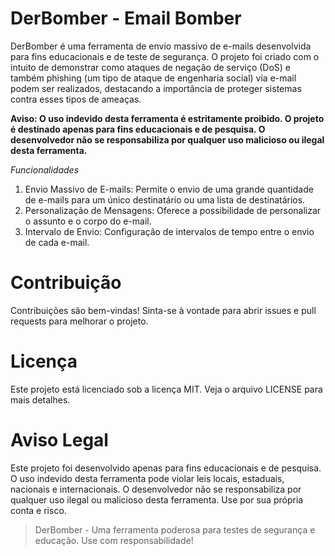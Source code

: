 # DerBomber - Email Bomber
DerBomber é uma ferramenta de envio massivo de e-mails desenvolvida para fins educacionais e de teste de segurança. O projeto foi criado com o intuito de demonstrar como ataques de negação de serviço (DoS) e também phishing (um tipo de ataque de engenharia social) via e-mail podem ser realizados, destacando a importância de proteger sistemas contra esses tipos de ameaças.

**Aviso: O uso indevido desta ferramenta é estritamente proibido. O projeto é destinado apenas para fins educacionais e de pesquisa. O desenvolvedor não se responsabiliza por qualquer uso malicioso ou ilegal desta ferramenta.**

*Funcionalidades*
1. Envio Massivo de E-mails: Permite o envio de uma grande quantidade de e-mails para um único destinatário ou uma lista de destinatários.
2. Personalização de Mensagens: Oferece a possibilidade de personalizar o assunto e o corpo do e-mail.
3. Intervalo de Envio: Configuração de intervalos de tempo entre o envio de cada e-mail.

# Contribuição
Contribuições são bem-vindas! Sinta-se à vontade para abrir issues e pull requests para melhorar o projeto.

# Licença
Este projeto está licenciado sob a licença MIT. Veja o arquivo LICENSE para mais detalhes.

# Aviso Legal
Este projeto foi desenvolvido apenas para fins educacionais e de pesquisa. O uso indevido desta ferramenta pode violar leis locais, estaduais, nacionais e internacionais. O desenvolvedor não se responsabiliza por qualquer uso ilegal ou malicioso desta ferramenta. Use por sua própria conta e risco.

> DerBomber - Uma ferramenta poderosa para testes de segurança e educação. Use com responsabilidade!
